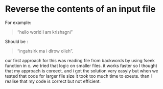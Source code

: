 # Reverse the contents of an input file
For example: 

> “hello world 
I am krishagni”

Should be :

> “ingahsirk ma i
> dlrow olleh”.


our first approach for this was reading file from backwords by using fseek function in c.
we tried that logic on smaller files. it works faster so I thought that my approach is coreect. and i got the solution very easyly but when we tested that code for larger file size it took too much time to exeute. than I realise that my code is correct but not efficient. 

